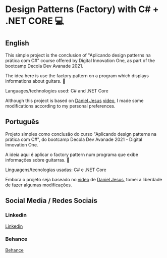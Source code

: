 # Design Patterns (Factory) with C# + .NET CORE :computer:

## English  

This simple project is the conclusion of "Aplicando design patterns na prática com C#" course offered by Digital Innovation One, as part of the bootcamp Decola Dev Avanade 2021. 

The idea here is use the factory pattern on a program which displays informations about guitars. :guitar:

Languages/technologies used: C# and .NET Core

Although this project is based on [Daniel Jesus](https://github.com/djesusnet) [video](https://www.youtube.com/watch?v=b5ESG2pS94o), I made some modifications according to my personal preferences.

## Português

Projeto simples como conclusão do curso "Aplicando design patterns na prática com C#", do bootcamp Decola Dev Avanade 2021 - Digital Innovation One.

A ideia aqui é aplicar o factory pattern num programa que exibe informações sobre guitarras. :guitar:

Linguagens/tecnologias usadas: C# e .NET Core

Embora o projeto seja baseado no [video](https://www.youtube.com/watch?v=b5ESG2pS94o) de [Daniel Jesus](https://github.com/djesusnet), tomei a liberdade de fazer algumas modificações. 

## Social Media / Redes Sociais

### Linkedin  
[Linkedin](https://www.linkedin.com/in/marciofonseca88/)

### Behance
[Behance](https://www.behance.net/marcio-fonseca)